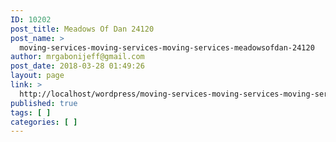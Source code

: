 ```yaml
---
ID: 10202
post_title: Meadows Of Dan 24120
post_name: >
  moving-services-moving-services-moving-services-meadowsofdan-24120
author: mrgabonijeff@gmail.com
post_date: 2018-03-28 01:49:26
layout: page
link: >
  http://localhost/wordpress/moving-services-moving-services-moving-services-meadowsofdan-24120/
published: true
tags: [ ]
categories: [ ]
---
```

